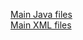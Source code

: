 [Main Java files](https://github.com/DroidFreak32/MADLabApps/tree/a09_sms_intent_app/app/src/main/java/com/example/student/mad_labapp)  
[Main XML files](https://github.com/DroidFreak32/MADLabApps/tree/a09_sms_intent_app/app/src/main/res/layout)  
